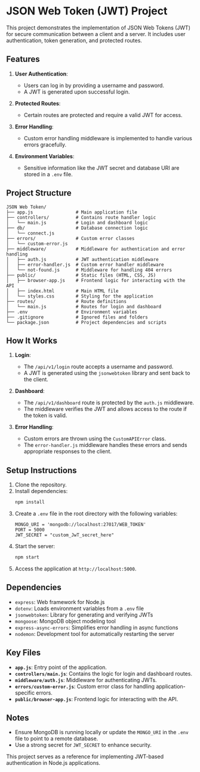 # JSON Web Token (JWT) Project

This project demonstrates the implementation of JSON Web Tokens (JWT) for secure communication between a client and a server. It includes user authentication, token generation, and protected routes.

## Features

1. **User Authentication**:
   - Users can log in by providing a username and password.
   - A JWT is generated upon successful login.

2. **Protected Routes**:
   - Certain routes are protected and require a valid JWT for access.

3. **Error Handling**:
   - Custom error handling middleware is implemented to handle various errors gracefully.

4. **Environment Variables**:
   - Sensitive information like the JWT secret and database URI are stored in a `.env` file.

## Project Structure

```
JSON Web Token/
├── app.js                # Main application file
├── controllers/          # Contains route handler logic
│   └── main.js           # Login and dashboard logic
├── db/                   # Database connection logic
│   └── connect.js
├── errors/               # Custom error classes
│   └── custom-error.js
├── middleware/           # Middleware for authentication and error handling
│   ├── auth.js           # JWT authentication middleware
│   ├── error-handler.js  # Custom error handler middleware
│   └── not-found.js      # Middleware for handling 404 errors
├── public/               # Static files (HTML, CSS, JS)
│   ├── browser-app.js    # Frontend logic for interacting with the API
│   ├── index.html        # Main HTML file
│   └── styles.css        # Styling for the application
├── routes/               # Route definitions
│   └── main.js           # Routes for login and dashboard
├── .env                  # Environment variables
├── .gitignore            # Ignored files and folders
└── package.json          # Project dependencies and scripts
```

## How It Works

1. **Login**:
   - The `/api/v1/login` route accepts a username and password.
   - A JWT is generated using the `jsonwebtoken` library and sent back to the client.

2. **Dashboard**:
   - The `/api/v1/dashboard` route is protected by the `auth.js` middleware.
   - The middleware verifies the JWT and allows access to the route if the token is valid.

3. **Error Handling**:
   - Custom errors are thrown using the `CustomAPIError` class.
   - The `error-handler.js` middleware handles these errors and sends appropriate responses to the client.

## Setup Instructions

1. Clone the repository.
2. Install dependencies:
   ```bash
   npm install
   ```
3. Create a `.env` file in the root directory with the following variables:
   ```env
   MONGO_URI = 'mongodb://localhost:27017/WEB_TOKEN'
   PORT = 5000
   JWT_SECRET = "custom_JwT_secret_here"
   ```
4. Start the server:
   ```bash
   npm start
   ```
5. Access the application at `http://localhost:5000`.

## Dependencies

- `express`: Web framework for Node.js
- `dotenv`: Loads environment variables from a `.env` file
- `jsonwebtoken`: Library for generating and verifying JWTs
- `mongoose`: MongoDB object modeling tool
- `express-async-errors`: Simplifies error handling in async functions
- `nodemon`: Development tool for automatically restarting the server

## Key Files

- **`app.js`**: Entry point of the application.
- **`controllers/main.js`**: Contains the logic for login and dashboard routes.
- **`middleware/auth.js`**: Middleware for authenticating JWTs.
- **`errors/custom-error.js`**: Custom error class for handling application-specific errors.
- **`public/browser-app.js`**: Frontend logic for interacting with the API.

## Notes

- Ensure MongoDB is running locally or update the `MONGO_URI` in the `.env` file to point to a remote database.
- Use a strong secret for `JWT_SECRET` to enhance security.

This project serves as a reference for implementing JWT-based authentication in Node.js applications.
